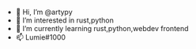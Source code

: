 - 👋 Hi, I’m @artypy
- 👀 I’m interested in rust,python
- 🌱 I’m currently learning rust,python,webdev frontend
- 📫 Lumie#1000

<!---
artypy/artypy is a ✨ special ✨ repository because its `README.md` (this file) appears on your GitHub profile.
You can click the Preview link to take a look at your changes.
--->
